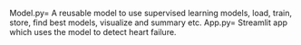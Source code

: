 Model.py= A reusable model to use supervised learning models, load, train, store, find best models, visualize and summary etc.
App.py= Streamlit app which uses the model to detect heart failure.
